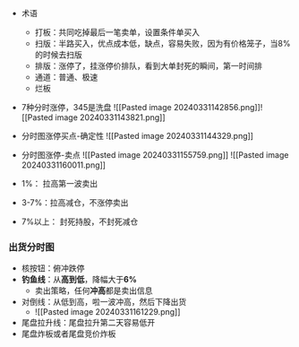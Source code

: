 - 术语
	- 打板：共同吃掉最后一笔卖单，设置条件单买入
	- 扫版：半路买入，优点成本低，缺点，容易失败，因为有价格笼子，当8%的时候去扫版
	- 排版：涨停了，挂涨停价排队，看到大单封死的瞬间，第一时间排
	- 通道：普通、极速
	- 烂板
- 7种分时涨停，345是洗盘
![[Pasted image 20240331142856.png]]![[Pasted image 20240331143821.png]]
- 分时图涨停买点-确定性
![[Pasted image 20240331144329.png]]

- 分时图涨停-卖点
![[Pasted image 20240331155759.png]]
![[Pasted image 20240331160011.png]]
- 1%： 拉高第一波卖出
- 3-7%：拉高减仓，不涨停卖出
- 7%以上： 封死持股，不封死减仓

### 出货分时图

- 核按钮：俯冲跌停
- **钓鱼线**：从**高到低**，降幅大于**6%**
	- 卖出策略，任何**冲高**都是卖出信息
- 对倒线：从低到高，啦一波冲高，然后下降出货
	- ![[Pasted image 20240331161229.png]]
- 尾盘拉升线：尾盘拉升第二天容易低开
- 尾盘炸板或者尾盘竞价炸板